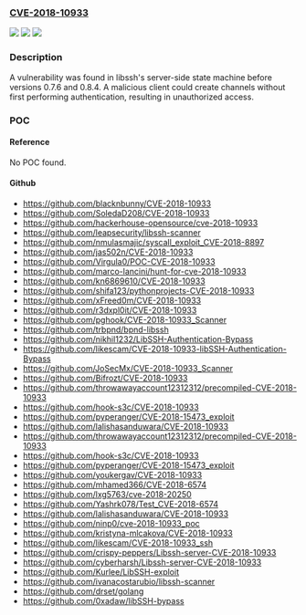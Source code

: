 ### [CVE-2018-10933](https://cve.mitre.org/cgi-bin/cvename.cgi?name=CVE-2018-10933)
![](https://img.shields.io/static/v1?label=Product&message=libssh&color=blue)
![](https://img.shields.io/static/v1?label=Version&message=n%2Fa&color=blue)
![](https://img.shields.io/static/v1?label=Vulnerability&message=CWE-592&color=brighgreen)

### Description

A vulnerability was found in libssh's server-side state machine before versions 0.7.6 and 0.8.4. A malicious client could create channels without first performing authentication, resulting in unauthorized access.

### POC

#### Reference
No POC found.

#### Github
- https://github.com/blacknbunny/CVE-2018-10933
- https://github.com/SoledaD208/CVE-2018-10933
- https://github.com/hackerhouse-opensource/cve-2018-10933
- https://github.com/leapsecurity/libssh-scanner
- https://github.com/nmulasmajic/syscall_exploit_CVE-2018-8897
- https://github.com/jas502n/CVE-2018-10933
- https://github.com/Virgula0/POC-CVE-2018-10933
- https://github.com/marco-lancini/hunt-for-cve-2018-10933
- https://github.com/kn6869610/CVE-2018-10933
- https://github.com/shifa123/pythonprojects-CVE-2018-10933
- https://github.com/xFreed0m/CVE-2018-10933
- https://github.com/r3dxpl0it/CVE-2018-10933
- https://github.com/pghook/CVE-2018-10933_Scanner
- https://github.com/trbpnd/bpnd-libssh
- https://github.com/nikhil1232/LibSSH-Authentication-Bypass
- https://github.com/likescam/CVE-2018-10933-libSSH-Authentication-Bypass
- https://github.com/JoSecMx/CVE-2018-10933_Scanner
- https://github.com/Bifrozt/CVE-2018-10933
- https://github.com/throwawayaccount12312312/precompiled-CVE-2018-10933
- https://github.com/hook-s3c/CVE-2018-10933
- https://github.com/pyperanger/CVE-2018-15473_exploit
- https://github.com/lalishasanduwara/CVE-2018-10933
- https://github.com/throwawayaccount12312312/precompiled-CVE-2018-10933
- https://github.com/hook-s3c/CVE-2018-10933
- https://github.com/pyperanger/CVE-2018-15473_exploit
- https://github.com/youkergav/CVE-2018-10933
- https://github.com/mhamed366/CVE-2018-6574
- https://github.com/lxg5763/cve-2018-20250
- https://github.com/Yashrk078/Test_CVE-2018-6574
- https://github.com/lalishasanduwara/CVE-2018-10933
- https://github.com/ninp0/cve-2018-10933_poc
- https://github.com/kristyna-mlcakova/CVE-2018-10933
- https://github.com/likescam/CVE-2018-10933_ssh
- https://github.com/crispy-peppers/Libssh-server-CVE-2018-10933
- https://github.com/cyberharsh/Libssh-server-CVE-2018-10933
- https://github.com/Kurlee/LibSSH-exploit
- https://github.com/ivanacostarubio/libssh-scanner
- https://github.com/drset/golang
- https://github.com/0xadaw/libSSH-bypass

